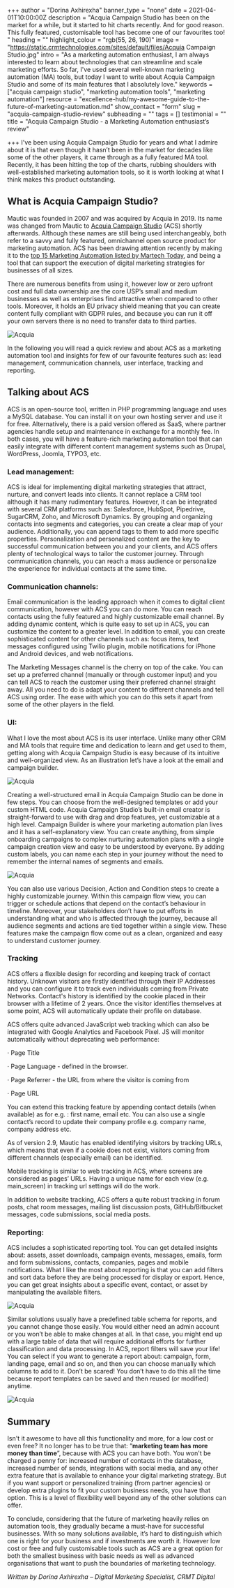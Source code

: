 +++
author = "Dorina Axhirexha"
banner_type = "none"
date = 2021-04-01T10:00:00Z
description = "Acquia Campaign Studio has been on the market for a while, but it started to hit charts recently. And for good reason. This fully featured, customisable tool has become one of our favourites too! "
heading = ""
highlight_colour = "rgb(55, 26, 190)"
image = "https://static.crmtechnologies.com/sites/default/files/Acquia Campaign Studio.jpg"
intro = "As a marketing automation enthusiast, I am always interested to learn about technologies that can streamline and scale marketing efforts. So far, I've used several well-known marketing automation (MA) tools, but today I want to write about Acquia Campaign Studio and some of its main features that I absolutely love."
keywords = ["acquia campaign studio", "marketing automation tools", "marketing automation"]
resource = "excellence-hub/my-awesome-guide-to-the-future-of-marketing-automation.md"
show_contact = "form"
slug = "acquia-campaign-studio-review"
subheading = ""
tags = []
testimonial = ""
title = "Acquia Campaign Studio - a Marketing Automation enthusiast’s review"

+++
I've been using Acquia Campaign Studio for years and what I admire about it is that even though it hasn’t been in the market for decades like some of the other players, it came through as a fully featured MA tool. Recently, it has been hitting the top of the charts, rubbing shoulders with well-established marketing automation tools, so it is worth looking at what I think makes this product outstanding.

## What is Acquia Campaign Studio?

Mautic was founded in 2007 and was acquired by Acquia in 2019. Its name was changed from Mautic to [Acquia Campaign Studio](https://www.acquia.com/products/marketing-cloud/campaign-studio) (ACS) shortly afterwards. Although these names are still being used interchangeably, both refer to a savvy and fully featured, omnichannel open source product for marketing automation. ACS has been drawing attention recently by making it to the [top 15 Marketing Automation listed by Martech Today](https://downloads.digitalmarketingdepot.com/MIR_1602_B2BMrkgAuto_landingpage_mtt.html?utm_source=mtt&utm_medium=textlink&utm_campaign=sidebar), and being a tool that can support the execution of digital marketing strategies for businesses of all sizes.

There are numerous benefits from using it, however low or zero upfront cost and full data ownership are the core USP’s small and medium businesses as well as enterprises find attractive when compared to other tools. Moreover, it holds an EU privacy shield meaning that you can create content fully compliant with GDPR rules, and because you can run it off your own servers there is no need to transfer data to third parties.

![Acquia](https://static.crmtechnologies.com/sites/default/files/Acquia_CampaignStudio_Dashboard.png "Acquia_Campaign Studio Dashboard")

In the following you will read a quick review and about ACS as a marketing automation tool and insights for few of our favourite features such as: lead management, communication channels, user interface, tracking and reporting.

## Talking about ACS

ACS is an open-source tool, written in PHP programming language and uses a MySQL database. You can install it on your own hosting server and use it for free. Alternatively, there is a paid version offered as SaaS, where partner agencies handle setup and maintenance in exchange for a monthly fee. In both cases, you will have a feature-rich marketing automation tool that can easily integrate with different content management systems such as Drupal, WordPress, Joomla, TYPO3, etc.

### Lead management:

ACS is ideal for implementing digital marketing strategies that attract, nurture, and convert leads into clients. It cannot replace a CRM tool although it has many rudimentary features. However, it can be integrated with several CRM platforms such as: Salesforce, HubSpot, Pipedrive, SugarCRM, Zoho, and Microsoft Dynamics. By grouping and organizing contacts into segments and categories, you can create a clear map of your audience. Additionally, you can append tags to them to add more specific properties. Personalization and personalized content are the key to successful communication between you and your clients, and ACS offers plenty of technological ways to tailor the customer journey. Through communication channels, you can reach a mass audience or personalize the experience for individual contacts at the same time.

### Communication channels:

Email communication is the leading approach when it comes to digital client communication, however with ACS you can do more. You can reach contacts using the fully featured and highly customizable email channel. By adding dynamic content, which is quite easy to set up in ACS, you can customize the content to a greater level. In addition to email, you can create sophisticated content for other channels such as: focus items, text messages configured using Twilio plugin, mobile notifications for iPhone and Android devices, and web notifications.

The Marketing Messages channel is the cherry on top of the cake. You can set up a preferred channel (manually or through customer input) and you can tell ACS to reach the customer using their preferred channel straight away. All you need to do is adapt your content to different channels and tell ACS using order. The ease with which you can do this sets it apart from some of the other players in the field.

### UI:

What I love the most about ACS is its user interface. Unlike many other CRM and MA tools that require time and dedication to learn and get used to them, getting along with Acquia Campaign Studio is easy because of its intuitive and well-organized view. As an illustration let’s have a look at the email and campaign builder.

![Acquia](https://static.crmtechnologies.com/sites/default/files/Acquia_CampaignStudio_EmailEditor.png "Acquia_Campaign Studio Email Editor")

Creating a well-structured email in Acquia Campaign Studio can be done in few steps. You can choose from the well-designed templates or add your custom HTML code. Acquia Campaign Studio’s built-in email creator is straight-forward to use with drag and drop features, yet customizable at a high level. Campaign Builder is where your marketing automation plan lives and it has a self-explanatory view. You can create anything, from simple onboarding campaigns to complex nurturing automation plans with a single campaign creation view and easy to be understood by everyone. By adding custom labels, you can name each step in your journey without the need to remember the internal names of segments and emails.

![Acquia](https://static.crmtechnologies.com/sites/default/files/Acquia_CampaignStudio_CampaignEditor.png "Acquia_Campaign Studio Campaign Editor")

You can also use various Decision, Action and Condition steps to create a highly customizable journey. Within this campaign flow view, you can trigger or schedule actions that depend on the contact’s behaviour in timeline. Moreover, your stakeholders don’t have to put efforts in understanding what and who is affected through the journey, because all audience segments and actions are tied together within a single view. These features make the campaign flow come out as a clean, organized and easy to understand customer journey.

### Tracking

ACS offers a flexible design for recording and keeping track of contact history. Unknown visitors are firstly identified through their IP Addresses and you can configure it to track even individuals coming from Private Networks. Contact's history is identified by the cookie placed in their browser with a lifetime of 2 years. Once the visitor identifies themselves at some point, ACS will automatically update their profile on database.

ACS offers quite advanced JavaScript web tracking which can also be integrated with Google Analytics and Facebook Pixel. JS will monitor automatically without deprecating web performance:

· Page Title

· Page Language - defined in the browser.

· Page Referrer - the URL from where the visitor is coming from

· Page URL

You can extend this tracking feature by appending contact details (when available) as for e.g. : first name, email etc. You can also use a single contact’s record to update their company profile e.g. company name, company address etc.

As of version 2.9, Mautic has enabled identifying visitors by tracking URLs, which means that even if a cookie does not exist, visitors coming from different channels (especially email) can be identified.

Mobile tracking is similar to web tracking in ACS, where screens are considered as pages’ URLs. Having a unique name for each view (e.g. main_screen) in tracking url settings will do the work.

In addition to website tracking, ACS offers a quite robust tracking in forum posts, chat room messages, mailing list discussion posts, GitHub/Bitbucket messages, code submissions, social media posts.

### Reporting:

ACS includes a sophisticated reporting tool. You can get detailed insights about: assets, asset downloads, campaign events, messages, emails, form and form submissions, contacts, companies, pages and mobile notifications. What I like the most about reporting is that you can add filters and sort data before they are being processed for display or export. Hence, you can get great insights about a specific event, contact, or asset by manipulating the available filters.

![Acquia](https://static.crmtechnologies.com/sites/default/files/Acquia_CampaignStudio_Reporting1.png "Acquia_Campaign Studio Reporting 1")

Similar solutions usually have a predefined table schema for reports, and you cannot change those easily. You would either need an admin account or you won’t be able to make changes at all. In that case, you might end up with a large table of data that will require additional efforts for further classification and data processing. In ACS, report filters will save your life! You can select if you want to generate a report about: campaign, form, landing page, email and so on, and then you can choose manually which columns to add to it. Don’t be scared! You don’t have to do this all the time because report templates can be saved and then reused (or modified) anytime.

![Acquia](https://static.crmtechnologies.com/sites/default/files/Acquia_CampaignStudio_Reporting2.png "Acquia_Campaign Studio Reporting 2")

## Summary

Isn't it awesome to have all this functionality and more, for a low cost or even free? It no longer has to be true that: “**marketing team has more money than time**”, because with ACS you can have both. You won't be charged a penny for: increased number of contacts in the database, increased number of sends, integrations with social media, and any other extra feature that is available to enhance your digital marketing strategy. But if you want support or personalized training (from partner agencies) or develop extra plugins to fit your custom business needs, you have that option. This is a level of flexibility well beyond any of the other solutions can offer.

To conclude, considering that the future of marketing heavily relies on automation tools, they gradually became a must-have for successful businesses. With so many solutions available, it’s hard to distinguish which one is right for your business and if investments are worth it. However low cost or free and fully customisable tools such as ACS are a great option for both the smallest business with basic needs as well as advanced organisations that want to push the boundaries of marketing technology.

*Written by Dorina Axhirexha – Digital Marketing Specialist, CRMT Digital*
